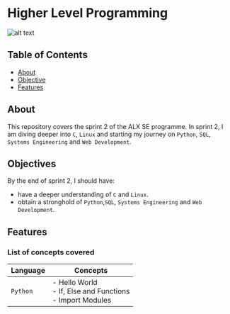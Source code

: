 # Higher Level Programming
![alt text](https://pbs.twimg.com/profile_images/1598046444467982352/zgotfroP_400x400.jpg)

## Table of Contents
- [About](#about)
- [Objective](#objective)
- [Features](#features)

## About
This repository covers the sprint 2 of the ALX SE programme. In sprint 2, I am diving deeper into `C`, `Linux` and starting my journey on `Python`, `SQL`, `Systems Engineering` and `Web Development`.

## Objectives
By the end of sprint 2, I should have:
- have a deeper understanding of `C` and `Linux`.
- obtain a stronghold of `Python`,`SQL`, `Systems Engineering` and `Web Development`.

## Features
### List of concepts covered
| Language            | Concepts                                                                                  |
| ------------------- | ----------------------------------------------------------------------------------------- |
| `Python`            | - Hello World<br> - If, Else and Functions<br> - Import Modules                           |
